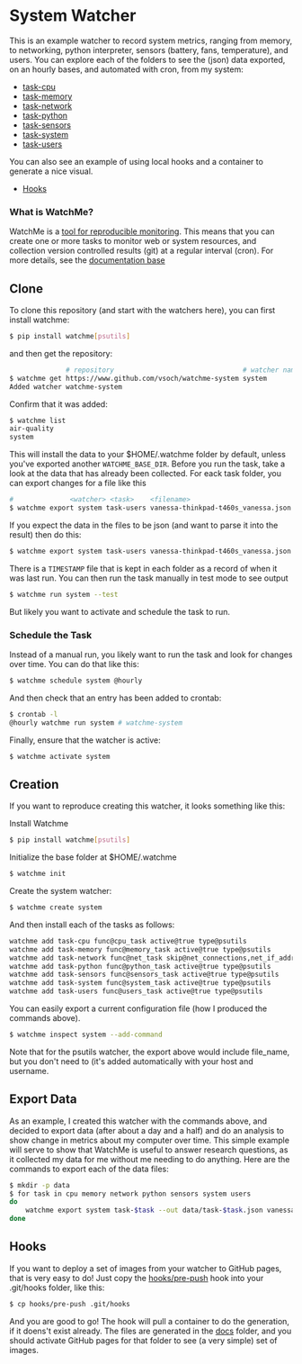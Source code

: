 # System Watcher

This is an example watcher to record system metrics, ranging from memory, to
networking, python interpreter, sensors (battery, fans, temperature), and
users. You can explore each of the folders to see the (json) data exported, 
on an hourly bases, and automated with cron, from my system:

 - [task-cpu](task-cpu)
 - [task-memory](task-memory)
 - [task-network](task-network)
 - [task-python](task-python)
 - [task-sensors](task-sensors)
 - [task-system](task-system)
 - [task-users](task-users)

You can also see an example of using local hooks and a container to generate 
a nice visual.

 - [Hooks](#hooks)


### What is WatchMe?

WatchMe is a [tool for reproducible monitoring](https://vsoch.github.io/watchme).
This means that you can create one or more tasks to monitor web or system resources,
and collection version controlled results (git) at a regular interval (cron). 
For more details, see the [documentation base](https://vsoch.github.io/watchme)


## Clone

To clone this repository (and start with the watchers here), you can
first install watchme:

```bash
$ pip install watchme[psutils]
```

and then get the repository:

```bash
              # repository                                # watcher name
$ watchme get https://www.github.com/vsoch/watchme-system system
Added watcher watchme-system
```

Confirm that it was added:

```bash
$ watchme list
air-quality
system
```

This will install the data to your $HOME/.watchme folder by default, unless
you've exported another `WATCHME_BASE_DIR`. Before you run the task, 
take a look at the data that has already been collected. For eack task
folder, you can export changes for a file like this 

```bash
#              <watcher> <task>    <filename>
$ watchme export system task-users vanessa-thinkpad-t460s_vanessa.json
```

If you expect the data in the files to be json (and want to parse it into the result)
then do this:

```bash
$ watchme export system task-users vanessa-thinkpad-t460s_vanessa.json --json
```

There is a `TIMESTAMP` file that is kept in each folder as a record of when 
it was last run. You can then run the task manually in test mode to see output

```bash
$ watchme run system --test
```

But likely you want to activate and schedule the task to run.


### Schedule the Task

Instead of a manual run, you likely want to run the task and look for changes 
over time. You can do that like this:

```bash
$ watchme schedule system @hourly
```

And then check that an entry has been added to crontab:

```bash
$ crontab -l
@hourly watchme run system # watchme-system
```

Finally, ensure that the watcher is active:

```bash
$ watchme activate system
```

## Creation

If you want to reproduce creating this watcher, it looks something like this:

Install Watchme

```bash
$ pip install watchme[psutils]
```

Initialize the base folder at $HOME/.watchme

```bash
$ watchme init
```

Create the system watcher:

```bash
$ watchme create system
```

And then install each of the tasks as follows:

```bash
watchme add task-cpu func@cpu_task active@true type@psutils
watchme add task-memory func@memory_task active@true type@psutils
watchme add task-network func@net_task skip@net_connections,net_if_address active@true type@psutils
watchme add task-python func@python_task active@true type@psutils
watchme add task-sensors func@sensors_task active@true type@psutils
watchme add task-system func@system_task active@true type@psutils
watchme add task-users func@users_task active@true type@psutils
```

You can easily export a current configuration file (how I produced the commands above).


```bash
$ watchme inspect system --add-command
```

Note that for the psutils watcher, the export above would include file_name, but
you don't need to (it's added automatically with your host and username.

## Export Data

As an example, I created this watcher with the commands above, and 
decided to export data (after about a day and a half) and do an analysis to
show change in metrics about my computer over time. This simple example will serve
to show that WatchMe is useful to answer research questions, as it collected my data
for me without me needing to do anything. Here are the commands to export each of the data
files:

```bash
$ mkdir -p data
$ for task in cpu memory network python sensors system users
do
    watchme export system task-$task --out data/task-$task.json vanessa-thinkpad-t460s_vanessa.json --json
done
```

## Hooks

If you want to deploy a set of images from your watcher to GitHub pages, that is very
easy to do! Just copy the [hooks/pre-push](hooks/pre-push) hook into your .git/hooks
folder, like this:

```bash
$ cp hooks/pre-push .git/hooks
```

And you are good to go! The hook will pull a container to do the generation, if it
doens't exist already. The files are generated in the [docs](docs) folder, and you
should activate GitHub pages for that folder to see (a very simple) set of images.
